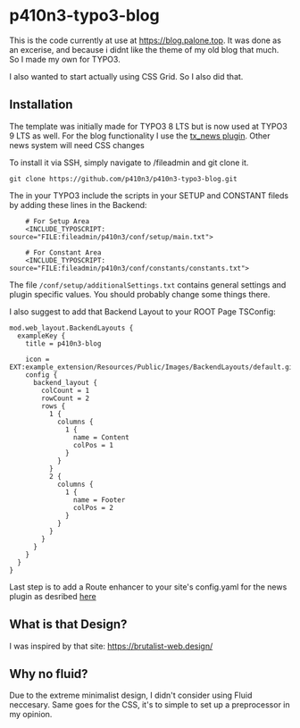 # p410n3-typo3-blog

This is the code currently at use at https://blog.palone.top. It was done as an excerise, and because i didnt like the theme of my old blog that much. So I made my own for TYPO3.

I also wanted to start actually using CSS Grid. So I also did that.

## Installation

The template was initially made for TYPO3 8 LTS but is now used at TYPO3 9 LTS as well.
For the blog functionality I use the [tx_news plugin](https://github.com/georgringer/news). Other news system will need CSS changes

To install it via SSH, simply navigate to <your site>/fileadmin and git clone it.

````
git clone https://github.com/p410n3/p410n3-typo3-blog.git
````

The in your TYPO3 include the scripts in your SETUP and CONSTANT fileds by adding these lines in the Backend:

````
    # For Setup Area
    <INCLUDE_TYPOSCRIPT: source="FILE:fileadmin/p410n3/conf/setup/main.txt">

    # For Constant Area
    <INCLUDE_TYPOSCRIPT: source="FILE:fileadmin/p410n3/conf/constants/constants.txt">

````

The file `/conf/setup/additionalSettings.txt` contains general settings and plugin specific values. You should probably change some things there.
    
I also suggest to add that Backend Layout to your ROOT Page TSConfig: 
````
mod.web_layout.BackendLayouts {
  exampleKey {
    title = p410n3-blog
    
    icon = EXT:example_extension/Resources/Public/Images/BackendLayouts/default.gif
    config {
      backend_layout {
        colCount = 1
        rowCount = 2
        rows {
          1 {
            columns {
              1 {
                name = Content
                colPos = 1
              }
            }
          }
          2 {
            columns {
              1 {
                name = Footer
                colPos = 2
              }
            }
          }
        }
      }
    }
  }
}
````

Last step is to add a Route enhancer to your site's config.yaml for the news plugin as desribed [here](https://stackoverflow.com/questions/52983851/how-to-get-speaking-urls-for-news-7-0-7-on-typo3-9-5-0)

## What is that Design?

I was inspired by that site: https://brutalist-web.design/


## Why no fluid?

Due to the extreme minimalist design, I didn't consider using Fluid neccesary. 
Same goes for the CSS, it's to simple to set up a preprocessor in my opinion.
